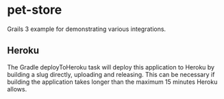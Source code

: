 pet-store
=========

Grails 3 example for demonstrating various integrations.

Heroku
------

The Gradle deployToHeroku task will deploy this application to Heroku by building a slug directly, uploading and releasing. This can be necessary if building the application takes longer than the maximum 15 minutes Heroku allows.

